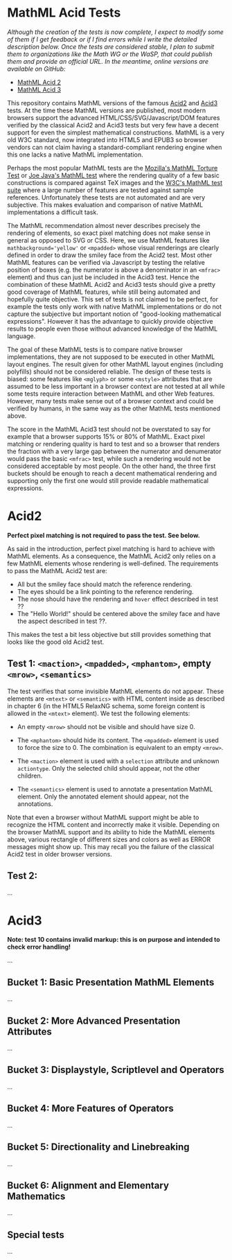 MathML Acid Tests
=================

*Although the creation of the tests is now complete, I expect to modify some
of them if I get feedback or if I find errors while I write the detailed
description below. Once the tests are considered stable, I plan to submit them 
to organizations like the Math WG or the WaSP, that could publish them and 
provide an official URL. In the meantime, online versions are available on
GitHub:*

* [MathML Acid 2](http://fred-wang.github.com/AcidTestsMathML/acid2/)
* [MathML Acid 3](http://fred-wang.github.com/AcidTestsMathML/acid3/)

This repository contains MathML versions of the famous
[Acid2](http://acid2.acidtests.org) and [Acid3](http://acid3.acidtests.org)
tests. At the time these MathML versions are published, most modern browsers
support the advanced HTML/CSS/SVG/Javascript/DOM features verified by the
classical Acid2 and Acid3 tests but very few have a decent support for even the
simplest mathematical constructions. MathML is a very old W3C standard, now
integrated into HTML5 and EPUB3 so browser vendors can not claim having a
standard-compliant rendering engine when this one lacks a native MathML
implementation.

Perhaps the most popular MathML tests are the
[Mozilla's MathML Torture Test](https://developer.mozilla.org/en-US/docs/Mozilla_MathML_Project/MathML_Torture_Test) or
[Joe Java's MathML test](https://eyeasme.com/Joe/MathML/MathML_browser_test)
where the rendering quality of a few basic constructions is compared against
TeX images and the [W3C's MathML test suite](http://www.w3.org/Math/testsuite)
where a large number of features are tested against sample references.
Unfortunately these tests are not automated and are very subjective. This makes
evaluation and comparison of native MathML implementations a difficult task.

The MathML recommendation almost never describes precisely the
rendering of elements, so exact pixel matching does not make sense in general
as opposed to SVG or CSS.
Here, we use MathML features like `mathbackground='yellow'` or `<mpadded>`
whose visual renderings are clearly defined in order to draw the smiley face
from the Acid2 test.
Most other MathML features can be verified via Javascript by testing
the relative position of boxes (e.g. the numerator is above a denominator
in an `<mfrac>` element) and thus can just be included in the Acid3 test. Hence
the combination of these MathML Acid2 and Acid3 tests should give a pretty
good coverage of MathML features, while still being automated and hopefully
quite objective. This set of tests is not claimed to be perfect, for example
the tests only work with native MathML implementations or do not capture the
subjective but important notion of "good-looking mathematical expressions".
However it has the advantage to quickly provide objective results to people
even those without advanced knowledge of the MathML language.

The goal of these MathML tests is to compare native browser implementations,
they are not supposed to be executed in other MathML layout engines. The result
given for other MathML layout engines (including polyfills) should not be
considered reliable.
The design of these tests is biased: some features like `<mglyph>` or
some `<mstyle>` attributes that are assumed to be less important in a browser
context are not tested at all while some tests require interaction between
MathML and other Web features.
However, many tests make sense out of a browser
context and could be verified by humans, in the same way as the other MathML
tests mentioned above.

The score in the MathML Acid3 test should not be overstated to say for example
that a browser supports 15% or 80% of MathML. Exact pixel matching or rendering
quality is hard to test and so a browser that renders the fraction with a very
large gap between the numerator and denumerator would pass the basic `<mfrac>`
test, while such a rendering would not be considered acceptable by most people.
On the other hand, the three first buckets should be enough to reach a decent
mathematical rendering and supporting only the first one would still provide
readable mathematical expressions.

Acid2
=====

**Perfect pixel matching is not required to pass the test. See below.**

As said in the introduction, perfect pixel matching is hard to achieve with
MathML elements. As a consequence, the MathML Acid2 only relies on a few
MathML elements whose rendering is well-defined. The requirements to pass the
MathML Acid2 test are:

* All but the smiley face should match the reference rendering.
* The eyes should be a link pointing to the reference rendering.
* The nose should have the rendering and `hover` effect described in test ??
* The "Hello World!" should be centered above the smiley face and have the
  aspect described in test ??.

This makes the test a bit less objective but still provides something that
looks like the good old Acid2 test.

Test 1: `<maction>`, `<mpadded>`, `<mphantom>`, empty `<mrow>`, `<semantics>`
-----------------------------------------------------------------------------

The test verifies that some invisible MathML elements do not appear. These
elements are `<mtext>` or `<semantics>` with HTML content inside as described in
chapter 6 (in the HTML5 RelaxNG schema, some foreign content is allowed in
the `<mtext>` element). We test the following elements:

* An empty `<mrow>` should not be visible and should have size 0.

* The `<mphantom>` should hide its content. The `<mpadded>` element is used to
  force the size to 0. The combination is equivalent to an empty `<mrow>`.

* The `<maction>` element is used with a `selection` attribute and unknown
  `actiontype`. Only the selected child should appear, not the other children.

* The `<semantics>` element is used to annotate a presentation MathML element.
  Only the annotated element should appear, not the annotations.

Note that even a browser without MathML support might be able to recognize the
HTML content and incorrectly make it visible. Depending on the browser MathML
support and its ability to hide the MathML elements above, various rectangle
of different sizes and colors as well as ERROR messages might show up. This
may recall you the failure of the classical Acid2 test in older browser
versions.

Test 2:
-------

...

Acid3
=====

**Note: test 10 contains invalid markup: this is on purpose and intended to 
check error handling!**

...

Bucket 1: Basic Presentation MathML Elements
--------------------------------------------

...

Bucket 2: More Advanced Presentation Attributes
-----------------------------------------------

...

Bucket 3: Displaystyle, Scriptlevel and Operators
-------------------------------------------------

...

Bucket 4: More Features of Operators
------------------------------------

...

Bucket 5: Directionality and Linebreaking
-----------------------------------------

...

Bucket 6: Alignment and Elementary Mathematics
----------------------------------------------

...

Special tests
-------------

...
